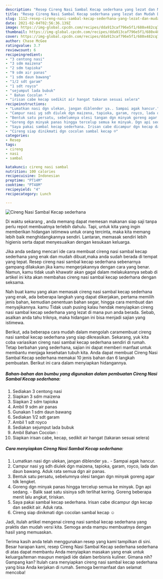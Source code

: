 ```yaml
---
description: "Resep Cireng Nasi Sambal Kecap sederhana yang lezat dan Mudah Dibuat"
title: "Resep Cireng Nasi Sambal Kecap sederhana yang lezat dan Mudah Dibuat"
slug: 1112-resep-cireng-nasi-sambal-kecap-sederhana-yang-lezat-dan-mudah-dibuat
date: 2021-02-04T02:56:36.139Z
image: https://img-global.cpcdn.com/recipes/dda913caf796e5f1/680x482cq70/cireng-nasi-sambal-kecap-sederhana-foto-resep-utama.jpg
thumbnail: https://img-global.cpcdn.com/recipes/dda913caf796e5f1/680x482cq70/cireng-nasi-sambal-kecap-sederhana-foto-resep-utama.jpg
cover: https://img-global.cpcdn.com/recipes/dda913caf796e5f1/680x482cq70/cireng-nasi-sambal-kecap-sederhana-foto-resep-utama.jpg
author: Chase McGee
ratingvalue: 3.7
reviewcount: 6
recipeingredient:
- "3 centong nasi"
- "3 sdm maizena"
- "2 sdm tapioka"
- "9 sdm air panas"
- "1 sdm daun bawang"
- "1/2 sdt garam"
- "1 sdt royco"
- "sejumput lada bubuk"
- " Bahan Cocolan "
- "irisan cabe kecap sedikit air hangat takaran sesuai selera"
recipeinstructions:
- "Lumatkan nasi dgn ulekan, jangan diblender ya.. Sampai agak hancur."
- "Campur nasi yg sdh diulek dgn maizena, tapioka, garam, royco, lada dan daun bawang. Aduk rata semua dgn air panas."
- "Bentuk satu persatu, sebelumnya olesi tangan dgn minyak goreng agar tdk lengket."
- "Goreng dgn minyak panas hingga tercelup semua ke minyak. Dgn api sedang. Balik saat satu sisinya sdh terlihat kering. Goreng beberapa menit lalu angkat, tiriskan."
- "Saya pakai sambal kecap sederhana. Irisan cabe dicampur dgn kecap dan sedikit air. Aduk rata."
- "Cireng siap dinikmati dgn cocolan sambal kecap ☺️"
categories:
- Resep
tags:
- cireng
- nasi
- sambal

katakunci: cireng nasi sambal 
nutrition: 100 calories
recipecuisine: Indonesian
preptime: "PT14M"
cooktime: "PT48M"
recipeyield: "4"
recipecategory: Lunch

---
```



![Cireng Nasi Sambal Kecap sederhana](https://img-global.cpcdn.com/recipes/dda913caf796e5f1/680x482cq70/cireng-nasi-sambal-kecap-sederhana-foto-resep-utama.jpg)

Di waktu  sekarang , anda memang dapat memesan makanan siap saji tanpa perlu repot membuatnya terlebih dahulu. Tapi, untuk kita yang ingin memberikan hidangan istimewa untuk orang tercinta, maka kita memang lebih baik menghidangkannya sendiri. Lantaran, memasak sendiri lebih higienis serta dapat menyesuaikan dengan kesukaan keluarga.

Jika anda sedang mencari ide cara membuat cireng nasi sambal kecap sederhana yang enak dan mudah dibuat,maka anda sudah berada di tempat yang tepat. Resep cireng nasi sambal kecap sederhana  sebenarnya gampang dilakukan jika kamu mengerjakannya dengan cara yang benar. Namun, kamu tidak usah khawatir akan gagal dalam melakukannya 
sebab di artikel ini kita akan membahas cireng nasi sambal kecap sederhana dengan seksama.  



Nah buat kamu yang akan memasak cireng nasi sambal kecap sederhana yang enak, ada beberapa langkah yang dapat dikerjakan, pertama memilih jenis bahan, kemudian penentuan bahan segar, hingga cara membuat dan menyajikannya. kamu Tidak usah pusing kalau hendak menyiapkan cireng nasi sambal kecap sederhana yang lezat di mana pun anda berada. Sebab, asalkan anda  tahu triknya, maka hidangan ini bisa menjadi sajian yang istimewa.

Berikut, ada beberapa cara mudah dalam mengolah caramembuat cireng nasi sambal kecap sederhana yang siap dikreasikan. Sekarang, yuk kita coba variasikan cireng nasi sambal kecap sederhana sendiri di rumah. Tetap berbahan yang sederhana, sajian ini dapat memberi manfaat untuk membantu menjaga kesehatan tubuh kita. Anda dapat membuat Cireng Nasi Sambal Kecap sederhana memakai 10 jenis bahan dan 6 langkah pembuatan. Berikut ini cara dalam menyiapkan hidangannya.

<!--inarticleads1-->

##### Bahan-bahan dan bumbu yang digunakan dalam pembuatan Cireng Nasi Sambal Kecap sederhana:

1. Sediakan 3 centong nasi
1. Siapkan 3 sdm maizena
1. Siapkan 2 sdm tapioka
1. Ambil 9 sdm air panas
1. Gunakan 1 sdm daun bawang
1. Sediakan 1/2 sdt garam
1. Ambil 1 sdt royco
1. Sediakan sejumput lada bubuk
1. Ambil  Bahan Cocolan :
1. Siapkan irisan cabe, kecap, sedikit air hangat (takaran sesuai selera)




<!--inarticleads2-->

##### Cara menyiapkan Cireng Nasi Sambal Kecap sederhana:

1. Lumatkan nasi dgn ulekan, jangan diblender ya.. - Sampai agak hancur.
1. Campur nasi yg sdh diulek dgn maizena, tapioka, garam, royco, lada dan daun bawang. Aduk rata semua dgn air panas.
1. Bentuk satu persatu, sebelumnya olesi tangan dgn minyak goreng agar tdk lengket.
1. Goreng dgn minyak panas hingga tercelup semua ke minyak. Dgn api sedang. - Balik saat satu sisinya sdh terlihat kering. Goreng beberapa menit lalu angkat, tiriskan.
1. Saya pakai sambal kecap sederhana. Irisan cabe dicampur dgn kecap dan sedikit air. Aduk rata.
1. Cireng siap dinikmati dgn cocolan sambal kecap ☺️




Jadi, itulah artikel mengenai  cireng nasi sambal kecap sederhana  yang praktis dan mudah versi kita. Semoga anda mampu membuatnya dengan hasil yang memuaskan. 

Terima kasih anda telah menggunakan resep yang kami tampilkan di sini. Besar harapan kami, resep  Cireng Nasi Sambal Kecap sederhana sederhana di atas dapat membantu Anda menyiapkan masakan yang enak untuk keluarga/teman maupun menjadi ide dalam berbisnis kuliner. Gimana nih? Gampang kan? Itulah cara menyiapkan cireng nasi sambal kecap sederhana yang bisa Anda kerjakan di rumah. Semoga bermanfaat dan selamat mencoba!

